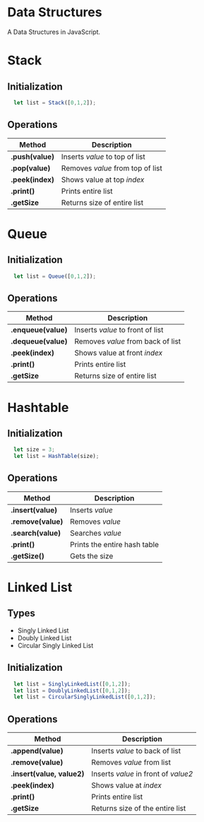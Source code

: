 # Data Structures
A Data Structures in JavaScript.<br>

# Stack
## Initialization
```javascript
  let list = Stack([0,1,2]);
```
## Operations
| Method    | Description      |
| -------- | --------------|
| **.push(value)**   | Inserts _value_ to top of list |
| **.pop(value)**   | Removes _value_ from top of list |
| **.peek(index)**   | Shows value at top _index_ |
| **.print()**   | Prints entire list |
| **.getSize**   | Returns size of entire list|

# Queue
## Initialization
```javascript
  let list = Queue([0,1,2]);
```
## Operations
| Method    | Description      |
| -------- | --------------|
| **.enqueue(value)**   | Inserts _value_ to front of list |
| **.dequeue(value)**   | Removes _value_ from back of list |
| **.peek(index)**   | Shows value at front _index_ |
| **.print()**   | Prints entire list |
| **.getSize**   | Returns size of entire list|

# Hashtable
## Initialization
```javascript
  let size = 3;
  let list = HashTable(size);
```
## Operations
| Method    | Description      |
| -------- | --------------|
| **.insert(value)**   | Inserts _value_ |
| **.remove(value)**   | Removes _value_ |
| **.search(value)**   | Searches _value_ |
| **.print()**   | Prints the entire hash table |
| **.getSize()**   | Gets the size|

# Linked List
## Types
* Singly Linked List
* Doubly Linked List
* Circular Singly Linked List
## Initialization
```javascript
  let list = SinglyLinkedList([0,1,2]);
  let list = DoublyLinkedList([0,1,2]);
  let list = CircularSinglyLinkedList([0,1,2]);
```
## Operations
| Method    | Description      |
| -------- | --------------|
| **.append(value)**   | Inserts _value_ to back of list |
| **.remove(value)**   | Removes _value_ from list |
| **.insert(value, value2)**   | Inserts _value_ in front of _value2_ |
| **.peek(index)**   | Shows value at _index_ |
| **.print()**   | Prints entire list |
| **.getSize**   | Returns size of the entire list|

<!--
# Binary Search Tree
## Types
* Binary Search Tree
## Initialization
```javascript
  let list = BinarySearchTree();
```
## Operations
| Method    | Description      |
| -------- | --------------|
| **.insert(value)**   | Inserts _value_ to tree |
| **.remove(value)**   | Removes _value_ from tree |
| **.search(value)**   | Searches _value_ in tree |
| **.printPreOrder()**   | Print values pre-ordered |
| **.printInOrder()**   | Print values in-ordered |
| **.printPostOrder()**   | Print values post-ordered |
| **.isFull**   | Returns _true_ if tree is a full binary tree |
| **.isComplete**   | Returns _true_ if tree is a completed binary tree |
| **.isPerfect**   | Returns _true_ if tree is a perfect binary tree |
| **.isBalanced**   | Returns _true_ if tree is a balanced binary tree |
|**.getHeight()**   | Returns height of tree |
|**.getRoot()**   | Returns root of tree |
-->
